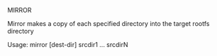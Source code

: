 MIRROR

Mirror makes a copy of each specified directory into the
target rootfs directory

Usage: mirror [dest-dir] srcdir1 ... srcdirN
